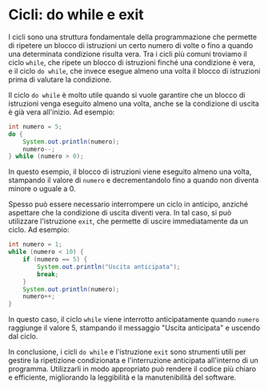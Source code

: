 # Cicli: do while e exit

I cicli sono una struttura fondamentale della programmazione che permette di ripetere un blocco di istruzioni un certo numero di volte o fino a quando una determinata condizione risulta vera. Tra i cicli più comuni troviamo il ciclo `while`, che ripete un blocco di istruzioni finché una condizione è vera, e il ciclo `do while`, che invece esegue almeno una volta il blocco di istruzioni prima di valutare la condizione.

Il ciclo `do while` è molto utile quando si vuole garantire che un blocco di istruzioni venga eseguito almeno una volta, anche se la condizione di uscita è già vera all'inizio. Ad esempio:

```java
int numero = 5;
do {
    System.out.println(numero);
    numero--;
} while (numero > 0);
```

In questo esempio, il blocco di istruzioni viene eseguito almeno una volta, stampando il valore di `numero` e decrementandolo fino a quando non diventa minore o uguale a 0.

Spesso può essere necessario interrompere un ciclo in anticipo, anziché aspettare che la condizione di uscita diventi vera. In tal caso, si può utilizzare l'istruzione `exit`, che permette di uscire immediatamente da un ciclo. Ad esempio:

```java
int numero = 1;
while (numero < 10) {
    if (numero == 5) {
        System.out.println("Uscita anticipata");
        break;
    }
    System.out.println(numero);
    numero++;
}
```

In questo caso, il ciclo `while` viene interrotto anticipatamente quando `numero` raggiunge il valore 5, stampando il messaggio "Uscita anticipata" e uscendo dal ciclo.

In conclusione, i cicli `do while` e l'istruzione `exit` sono strumenti utili per gestire la ripetizione condizionata e l'interruzione anticipata all'interno di un programma. Utilizzarli in modo appropriato può rendere il codice più chiaro e efficiente, migliorando la leggibilità e la manutenibilità del software.